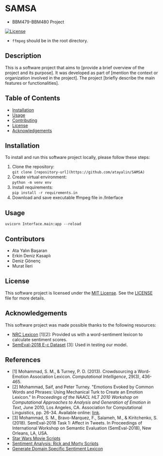 # SAMSA
- BBM479-BBM480 Project

[![License](https://img.shields.io/badge/License-MIT-blue.svg)](https://opensource.org/licenses/MIT)

- `ffmpeg` should be in the root directory.

## Description

This is a software project that aims to [provide a brief overview of the project and its purpose]. It was developed as part of [mention the context or organization involved in the project]. The project [briefly describe the main features or functionalities]. 

## Table of Contents

- [Installation](#installation)
- [Usage](#usage)
- [Contributing](#contributing)
- [License](#license)
- [Acknowledgements](#acknowledgements)

## Installation

To install and run this software project locally, please follow these steps:

1. Clone the repository:  
`git clone [repository-url](https://github.com/atayalin/SAMSA)`
2. Create virtual environment:  
`python -m venv env `
4. Install requirements:  
`pip install -r requirements.in`
5. Download and save executable ffmpeg file in /Interface

## Usage
`uvicorn Interface.main:app --reload`

## Contributors
- Ata Yalın Başaran
- Erkin Deniz Kasaplı
- Deniz Gönenç
- Murat İleri

## License
This software project is licensed under the [MIT License](https://opensource.org/licenses/MIT). See the [LICENSE](LICENSE) file for more details.

## Acknowledgements

This software project was made possible thanks to the following resources:

- [NRC Lexicon](https://saifmohammad.com/WebPages/NRC-Emotion-Lexicon.htm) [1][2]:
  Provided us with a word-sentiment lexicon to calculate sentiment scores.
- [SemEval-2018  E-c Dataset](https://competitions.codalab.org/competitions/17751#learn_the_details-overview) [3]:
  Used in testing our model.

## References

- [1] Mohammad, S. M., & Turney, P. D. (2013). Crowdsourcing a Word-Emotion Association Lexicon. *Computational Intelligence*, 29(3), 436-465.
- [2] Mohammad, Saif, and Peter Turney. "Emotions Evoked by Common Words and Phrases: Using Mechanical Turk to Create an Emotion Lexicon." In *Proceedings of the NAACL HLT 2010 Workshop on Computational Approaches to Analysis and Generation of Emotion in Text*, June 2010, Los Angeles, CA. Association for Computational Linguistics, pp. 26-34. Available online: [link](https://aclanthology.org/W10-0204).
- [3] Mohammad, S. M., Bravo-Marquez, F., Salameh, M., & Kiritchenko, S. (2018). SemEval-2018 Task 1: Affect in Tweets. In Proceedings of International Workshop on Semantic Evaluation (SemEval-2018), New Orleans, LA, USA.
- [Star Wars Movie Scripts](https://www.kaggle.com/datasets/xvivancos/star-wars-movie-scripts)
- [Sentiment Analysis: Rick and Morty Scripts](https://www.kaggle.com/code/andradaolteanu/sentiment-analysis-rick-and-morty-scripts#10.-Bigram-Network)
- [Generate Domain Specific Sentiment Lexicon](https://www.mathworks.com/help/textanalytics/ug/generate-domain-specific-sentiment-lexicon.html)



